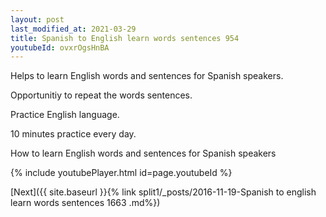 ```yaml
---
layout: post
last_modified_at: 2021-03-29
title: Spanish to English learn words sentences 954 
youtubeId: ovxrOgsHnBA
---
```

 
 
Helps to learn English words and sentences for Spanish speakers.

Opportunitiy to repeat the words sentences. 

Practice English language. 
 
10 minutes practice every day. 
 
How to learn English words and sentences for Spanish speakers 
 
{% include youtubePlayer.html id=page.youtubeId %}
 
 
[Next]({{ site.baseurl }}{% link  split1/_posts/2016-11-19-Spanish to english learn words sentences 1663 .md%})
 
